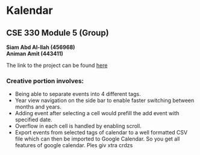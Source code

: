 # Kalendar
## CSE 330 Module 5 (Group)

**Siam Abd Al-Ilah (456968)  
Animan Amit (443411)**

The link to the project can be found [here](http://ec2-52-15-37-3.us-east-2.compute.amazonaws.com/~siamabdalilah/calendar/calendar.html)

### Creative portion involves:
* Being able to separate events into 4 different tags.  
* Year view navigation on the side bar to enable   faster switching between months and years.  
* Adding event after selecting a cell would prefill the add event with specified date.  
* Overflow in each cell is handled by enabling scroll.  
* Export events from selected tags of calendar to a well formatted CSV file which can then be imported to Google Calendar. So you get all features of google calendar. Ples giv xtra crdzs

